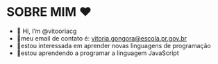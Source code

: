 # SOBRE MIM ❤️
- 👋 Hi, I’m @vitooriacg
- 📧meu email de contato é: vitoria.gongora@escola.pr.gov.br
- 🧐estou interessada em aprender novas linguagens de programação 
- 🤑estou aprendendo a programar a linguagem JavaScript 
